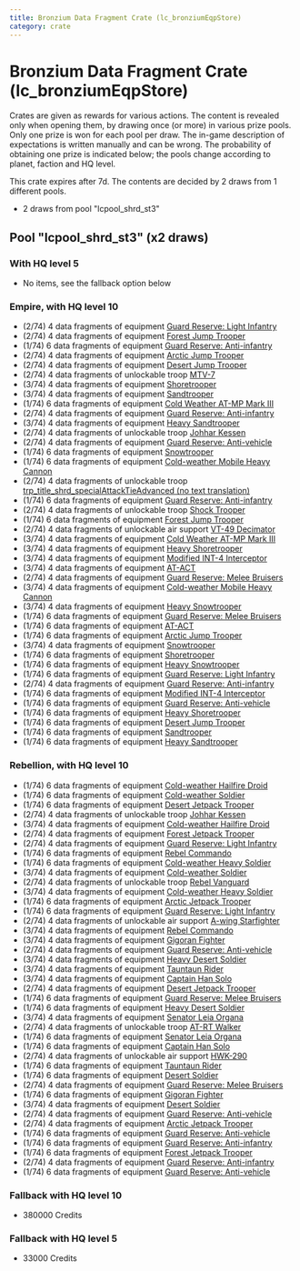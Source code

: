 ```yaml
---
title: Bronzium Data Fragment Crate (lc_bronziumEqpStore)
category: crate
---
```


# Bronzium Data Fragment Crate (lc_bronziumEqpStore)

Crates are given as rewards for various actions. The content is revealed only when opening them, by drawing once (or more) in various prize pools. Only one prize is won for each pool per draw. The in-game description of expectations is written manually and can be wrong. The probability of obtaining one prize is indicated below; the pools change according to planet, faction and HQ level.

This crate expires after 7d. The contents are decided by 2 draws from 1 different pools.
  * 2 draws from pool "lcpool_shrd_st3"

## Pool "lcpool_shrd_st3" (x2 draws)

### With HQ level 5

  * No items, see the fallback option below

### Empire, with HQ level 10

  * (2/74) 4 data fragments of equipment [Guard Reserve: Light Infantry](eqpEmpireBarracksSummonLight)
  * (2/74) 4 data fragments of equipment [Forest Jump Trooper](eqpEmpirePentagonJumpTrooper)
  * (1/74) 6 data fragments of equipment [Guard Reserve: Anti-infantry](eqpEmpireBarracksSummonHeavy)
  * (2/74) 4 data fragments of equipment [Arctic Jump Trooper](eqpEmpireSnowJumpTrooper)
  * (2/74) 4 data fragments of equipment [Desert Jump Trooper](eqpEmpireSandJumpTrooper)
  * (2/74) 4 data fragments of unlockable troop [MTV-7](MTV7)
  * (3/74) 4 data fragments of equipment [Shoretrooper](eqpEmpirePentagonTrooper)
  * (3/74) 4 data fragments of equipment [Sandtrooper](eqpEmpireSandtrooper)
  * (1/74) 6 data fragments of equipment [Cold Weather AT-MP Mark III](eqpEmpireArcticATMP)
  * (2/74) 4 data fragments of equipment [Guard Reserve: Anti-infantry](eqpEmpireFactorySummonLight)
  * (3/74) 4 data fragments of equipment [Heavy Sandtrooper](eqpEmpireHeavySandtrooper)
  * (2/74) 4 data fragments of unlockable troop [Johhar Kessen](EmpireJohhar)
  * (2/74) 4 data fragments of equipment [Guard Reserve: Anti-vehicle](eqpEmpireFactorySummonHeavy)
  * (1/74) 6 data fragments of equipment [Snowtrooper](eqpEmpireSnowtrooper)
  * (1/74) 6 data fragments of equipment [Cold-weather Mobile Heavy Cannon](eqpEmpireArcticMHC)
  * (2/74) 4 data fragments of unlockable troop [trp_title_shrd_specialAttackTieAdvanced (no text translation)](shrd_specialAttackTieAdvanced)
  * (1/74) 6 data fragments of equipment [Guard Reserve: Anti-infantry](eqpEmpireFactorySummonLight)
  * (2/74) 4 data fragments of unlockable troop [Shock Trooper](Shock)
  * (1/74) 6 data fragments of equipment [Forest Jump Trooper](eqpEmpirePentagonJumpTrooper)
  * (2/74) 4 data fragments of unlockable air support [VT-49 Decimator](VT49)
  * (3/74) 4 data fragments of equipment [Cold Weather AT-MP Mark III](eqpEmpireArcticATMP)
  * (3/74) 4 data fragments of equipment [Heavy Shoretrooper](eqpEmpirePentagonHeavyTrooper)
  * (3/74) 4 data fragments of equipment [Modified INT-4 Interceptor](eqpEmpireArcticINT4)
  * (3/74) 4 data fragments of equipment [AT-ACT](eqpEmpireCargoGreatDane)
  * (2/74) 4 data fragments of equipment [Guard Reserve: Melee Bruisers](eqpEmpireBarracksSummonMedium)
  * (3/74) 4 data fragments of equipment [Cold-weather Mobile Heavy Cannon](eqpEmpireArcticMHC)
  * (3/74) 4 data fragments of equipment [Heavy Snowtrooper](eqpEmpireHeavySnowtrooper)
  * (1/74) 6 data fragments of equipment [Guard Reserve: Melee Bruisers](eqpEmpireBarracksSummonMedium)
  * (1/74) 6 data fragments of equipment [AT-ACT](eqpEmpireCargoGreatDane)
  * (1/74) 6 data fragments of equipment [Arctic Jump Trooper](eqpEmpireSnowJumpTrooper)
  * (3/74) 4 data fragments of equipment [Snowtrooper](eqpEmpireSnowtrooper)
  * (1/74) 6 data fragments of equipment [Shoretrooper](eqpEmpirePentagonTrooper)
  * (1/74) 6 data fragments of equipment [Heavy Snowtrooper](eqpEmpireHeavySnowtrooper)
  * (1/74) 6 data fragments of equipment [Guard Reserve: Light Infantry](eqpEmpireBarracksSummonLight)
  * (2/74) 4 data fragments of equipment [Guard Reserve: Anti-infantry](eqpEmpireBarracksSummonHeavy)
  * (1/74) 6 data fragments of equipment [Modified INT-4 Interceptor](eqpEmpireArcticINT4)
  * (1/74) 6 data fragments of equipment [Guard Reserve: Anti-vehicle](eqpEmpireFactorySummonHeavy)
  * (1/74) 6 data fragments of equipment [Heavy Shoretrooper](eqpEmpirePentagonHeavyTrooper)
  * (1/74) 6 data fragments of equipment [Desert Jump Trooper](eqpEmpireSandJumpTrooper)
  * (1/74) 6 data fragments of equipment [Sandtrooper](eqpEmpireSandtrooper)
  * (1/74) 6 data fragments of equipment [Heavy Sandtrooper](eqpEmpireHeavySandtrooper)

### Rebellion, with HQ level 10

  * (1/74) 6 data fragments of equipment [Cold-weather Hailfire Droid](eqpRebelArcticHailfire)
  * (1/74) 6 data fragments of equipment [Cold-weather Soldier](eqpRebelEchoBaseSoldier)
  * (1/74) 6 data fragments of equipment [Desert Jetpack Trooper](eqpRebelSandJetpackTrooper)
  * (2/74) 4 data fragments of unlockable troop [Johhar Kessen](RebelJohhar)
  * (3/74) 4 data fragments of equipment [Cold-weather Hailfire Droid](eqpRebelArcticHailfire)
  * (2/74) 4 data fragments of equipment [Forest Jetpack Trooper](eqpRebelPentagonJetpackTrooper)
  * (2/74) 4 data fragments of equipment [Guard Reserve: Light Infantry](eqpRebelBarracksSummonLight)
  * (1/74) 6 data fragments of equipment [Rebel Commando](eqpRebelPentagonSoldier)
  * (1/74) 6 data fragments of equipment [Cold-weather Heavy Soldier](eqpRebelEchoBaseHeavySoldier)
  * (3/74) 4 data fragments of equipment [Cold-weather Soldier](eqpRebelEchoBaseSoldier)
  * (2/74) 4 data fragments of unlockable troop [Rebel Vanguard](Vanguard)
  * (3/74) 4 data fragments of equipment [Cold-weather Heavy Soldier](eqpRebelEchoBaseHeavySoldier)
  * (1/74) 6 data fragments of equipment [Arctic Jetpack Trooper](eqpRebelEchoBaseJetpackTrooper)
  * (1/74) 6 data fragments of equipment [Guard Reserve: Light Infantry](eqpRebelBarracksSummonLight)
  * (2/74) 4 data fragments of unlockable air support [A-wing Starfighter](AWing)
  * (3/74) 4 data fragments of equipment [Rebel Commando](eqpRebelPentagonSoldier)
  * (3/74) 4 data fragments of equipment [Gigoran Fighter](eqpRebelShaggyAlien)
  * (2/74) 4 data fragments of equipment [Guard Reserve: Anti-vehicle](eqpRebelBarracksSummonHeavy)
  * (3/74) 4 data fragments of equipment [Heavy Desert Soldier](eqpRebelHeavySandSoldier)
  * (3/74) 4 data fragments of equipment [Tauntaun Rider](eqpRebelTauntaun)
  * (3/74) 4 data fragments of equipment [Captain Han Solo](eqpRebelCaptainSolo)
  * (2/74) 4 data fragments of equipment [Desert Jetpack Trooper](eqpRebelSandJetpackTrooper)
  * (1/74) 6 data fragments of equipment [Guard Reserve: Melee Bruisers](eqpRebelBarracksSummonMedium)
  * (1/74) 6 data fragments of equipment [Heavy Desert Soldier](eqpRebelHeavySandSoldier)
  * (3/74) 4 data fragments of equipment [Senator Leia Organa](eqpRebelDiplomat)
  * (2/74) 4 data fragments of unlockable troop [AT-RT Walker](ATRT)
  * (1/74) 6 data fragments of equipment [Senator Leia Organa](eqpRebelDiplomat)
  * (1/74) 6 data fragments of equipment [Captain Han Solo](eqpRebelCaptainSolo)
  * (2/74) 4 data fragments of unlockable air support [HWK-290](HWK290)
  * (1/74) 6 data fragments of equipment [Tauntaun Rider](eqpRebelTauntaun)
  * (1/74) 6 data fragments of equipment [Desert Soldier](eqpRebelSandSoldier)
  * (2/74) 4 data fragments of equipment [Guard Reserve: Melee Bruisers](eqpRebelBarracksSummonMedium)
  * (1/74) 6 data fragments of equipment [Gigoran Fighter](eqpRebelShaggyAlien)
  * (3/74) 4 data fragments of equipment [Desert Soldier](eqpRebelSandSoldier)
  * (2/74) 4 data fragments of equipment [Guard Reserve: Anti-vehicle](eqpRebelFactorySummonHeavy)
  * (2/74) 4 data fragments of equipment [Arctic Jetpack Trooper](eqpRebelEchoBaseJetpackTrooper)
  * (1/74) 6 data fragments of equipment [Guard Reserve: Anti-vehicle](eqpRebelBarracksSummonHeavy)
  * (1/74) 6 data fragments of equipment [Guard Reserve: Anti-infantry](eqpRebelFactorySummonLight)
  * (1/74) 6 data fragments of equipment [Forest Jetpack Trooper](eqpRebelPentagonJetpackTrooper)
  * (2/74) 4 data fragments of equipment [Guard Reserve: Anti-infantry](eqpRebelFactorySummonLight)
  * (1/74) 6 data fragments of equipment [Guard Reserve: Anti-vehicle](eqpRebelFactorySummonHeavy)

### Fallback with HQ level 10

  * 380000 Credits

### Fallback with HQ level 5

  * 33000 Credits